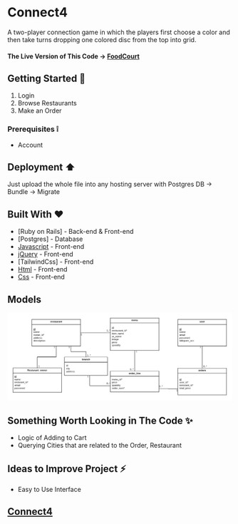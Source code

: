 # Connect4

A two-player connection game in which the players first choose a color and then take turns dropping one colored disc from the top into grid.

#### The Live Version of This Code → [FoodCourt](https://moohy.github.io/Connect4/index.html)

## Getting Started 🌟

1. Login
2. Browse Restaurants 
3. Make an Order

### Prerequisites ❕

- Account

## Deployment ⬆️

Just upload the whole file into any hosting server with Postgres DB -> Bundle -> Migrate

## Built With ♥️

- [Ruby on Rails] - Back-end & Front-end
- [Postgres] - Database
- [Javascript](https://www.javascript.com/) - Front-end
- [jQuery](https://jquery.com) - Front-end
- [TailwindCss] - Front-end
- [Html]() - Front-end
- [Css]() - Front-end

## Models
![Models](/models.png)

## Something Worth Looking in The Code ✨

- Logic of Adding to Cart
- Querying Cities that are related to the Order, Restaurant 

## Ideas to Improve Project ⚡️

- Easy to Use Interface

## [Connect4](https://moohy.github.io/Connect4/index.html)
